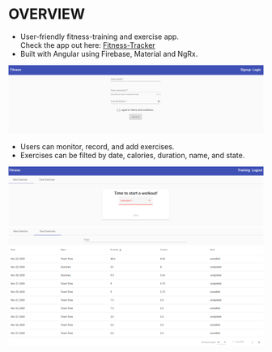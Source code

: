 # OVERVIEW

* User-friendly fitness-training and exercise app.  
  Check the app out here: <a href="https://ng-fitness-tracker-5ad27.web.app/">Fitness-Tracker</a>
* Built with Angular using Firebase, Material and NgRx.

<img src='/src/assets/fnhome.PNG'>

* Users can monitor, record, and add exercises.
* Exercises can be filted by date, calories, duration, name, and state.

<img src='/src/assets/nefn.PNG'>
<img src='/src/assets/pefn.PNG'>
